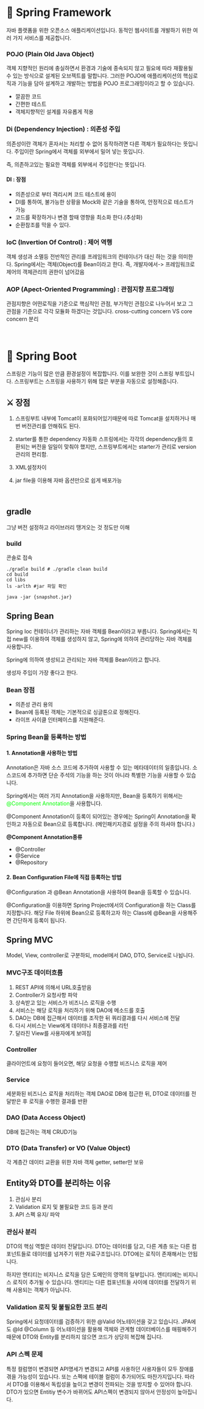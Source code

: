 # 🍃 Spring Framework

자바 플랫폼을 위한 오픈소스 애플리케이션입니다.
동적인 웹사이트를 개발하기 위한 여러 가지 서비스를 제공합니다.

### POJO (Plain Old Java Object)
객체 지향적인 원리에 충실하면서 환경과 기술에 종속되지 않고 필요에 따라 재활용될 수 있는 방식으로 설계된 오브젝트를 말합니다. 그러한 POJO에 애플리케이션의 핵심로직과 기능을 담아 설계하고 개발하는 방법을 POJO 프로그래밍이라고 할 수 있습니다.

- 깔끔한 코드
- 간편한 테스트
- 객체지향적인 설계를 자유롭게 적용

### Di (Dependency Injection) : 의존성 주입
의존성이란 객체가 혼자서는 처리할 수 없어 동작하려면 다른 객체가 필요하다는 뜻입니다.
주입이란 Spring에서 객체를 외부에서 밀어 넣는 뜻입니다.

즉, 의존하고있는 필요한 객체를 외부에서 주입한다는 뜻입니다.

#### DI : 장점
- 의존성으로 부터 격리시켜 코드 테스트에 용이
- DI를 통하여, 불가능한 상황을 Mock와 같은 기술을 통하여, 안정적으로 테스트가 가능
- 코드를 확장하거나 변경 할때 영향을 최소화 한다.(추상화)
- 순환참조를 막을 수 있다.

### IoC (Invertion Of Control) : 제어 역행
객체 생성과 소멸등 전반적인 관리를 프레임워크의 컨테이너가 대신 하는 것을 의미한다.
Spring에서는 객체(Object)를 Bean이라고 한다.
즉, 개발자에서-> 프레임워크로 제어의 객체관리의 권한이 넘어갔음

### AOP (Apect-Oriented Programming) : 관점지향 프로그래밍
관점지향은 어떤로직을 기준으로 핵심적인 관점, 부가적인 관점으로 나누어서 보고 그 관점을 기준으로 각각 모듈화 하겠다는 것입니다.
cross-cutting concern VS core concern 분리

<br>

 # 🍂 Spring Boot

 스프링은 기능이 많은 만큼 환경설정이 복잡합니다. 이를 보완한 것이 스프링 부트입니다.
 스프링부트는 스프링을 사용하기 위해 많은 부분을 자동으로 설정해줍니다.

 ## ⚔ 장점

 1. 스프링부트 내부에 Tomcat이 포화되어있기때문에 따로 Tomcat을 설치하거나 매번 버전관리를 안해줘도 된다.

 2. starter를 통한 dependency 자동화
  스프링에서는 각각의 dependency들의 호환되는 버전을 일일이 맞춰야 했지만, 스프링부트에서는 starter가 관리로 version관리의 편리함.
 4. XML설정차이
 5. jar file을 이용해 자바 옵션만으로 쉽게 배포가능

<br>

## gradle
그냥 버전 설정하고 라이브러리 땡겨오는 것 정도만 이해

### build

콘솔로 접속
```shell
./gradle build # ./gradle clean build
cd build
cd libs
ls -arlth #jar 파일 확인

java -jar {snapshot.jar}
```

## Spring Bean

Spring Ioc 컨테이너가 관리하는 자바 객체를 Bean이라고 부릅니다.
Spring에서는 직접 new를 이용하여 객체를 생성하지 않고, Spring에 의하여 관리당하는 자바 객체를 사용합니다.

Spring에 의하여 생성되고 관리되는 자바 객체를 Bean이라고 합니다.

생성자 주입이 가장 좋다고 한다.

### Bean 장점
- 의존성 관리 용의
- Bean에 등록된 객체는 기본적으로 싱글톤으로 정해진다.
- 라이프 사이클 인터페이스를 지원해준다.

### Spring Bean을 등록하는 방법

#### 1. Annotation을 사용하는 방법
Annotation은 자바 소스 코드에 추가하여 사용할 수 있는 메타데이터의 일종입니다.
소스코드에 추가하면 단순 주석의 기능을 하는 것이 아니라 특별한 기능을 사용할 수 있습니다.

Spring에서는 여러 가지 Annotation을 사용하지만, Bean을 등록하기 위해서는
<span style="color:lime">@Component Annotation</span>을 사용합니다.

@Component Annotation이 등록이 되어있는 경우에는 Spring이 Annotation을 확인하고 자동으로 Bean으로 등록합니다.
(메인패키지경로 설정을 주의 하셔야 합니다.)

**@Component Annotation종류**
- @Controller
- @Service
- @Repository

#### 2. Bean Configuration File에 직접 등록하는 방법

@Configuration 과 @Bean Annotation을 사용하여 Bean을 등록할 수 있습니다.

@Configuration을 이용하면 Spring Project에서의 Configuration을 하는 Class를 지정합니다.
해당 File 하위에 Bean으로 등록하고자 하는 Class에 @Bean을 사용해주면 간단하게 등록이 됩니다.





## Spring MVC
Model, View, controller로 구분하되, model에서 DAO, DTO, Service로 나뉩니다.


### MVC구조 데이터흐름
1. REST API에 의해서 URL호출받음
2. Controller가 요청사항 파악
3. 상속받고 있는 서비스가 비즈니스 로직을 수행
4. 서비스는 해당 로직을 처리하기 위해 DAO에 메소드를 호출
5. DAO는 DB에 접근해서 데이터를 조작한 뒤 쿼리결과를 다시 서비스에 전달
6. 다시 서비스는 View에게 데이터나 최종결과를 리턴
7. 달라진 View를 사용자에게 보여짐

### Controller
클라이언트에 요청이 들어오면, 해당 요청을 수행할 비즈니스 로직을 제어

### Service
세분화된 비즈니스 로직을 처리하는 객체
DAO로 DB에 접근한 뒤, DTO로 데이터를 전달받은 후 로직을 수행한 결과를 반환
### DAO (Data Access Object)
DB에 접근하는 객체
CRUD기능

### DTO (Data Transfer) or VO (Value Object)
각 계층간 데이터 교환을 위한 자바 객체
getter, setter만 보유



## Entity와 DTO를 분리하는 이유

1. 관심사 분리
2. Validation 로지 및 불필요한 코드 등과 분리
3. API 스펙 유지/ 파악

### 관심사 분리
DTO의 핵심 역할은 데이터 전달입니다. DTO는 데이터를 담고, 다른 계층 또는 다른 컴포넌트들로 데이터를 넘겨주기 위한 자료구조입니다.
DTO에는 로직이 존재해서는 안됩니다.

하지만 엔티티는 비지니스 로직을 담은 도메인의 영역의 일부입니다. 엔티티에는 비지니스 로직이 추가될 수 있습니다.
엔티티는 다른 컴포넌트들 사이에 데이터를 전달하기 위해 사용되는 객체가 아닙니다.

### Validation 로직 및 불필요한 코드 분리
Spring에서 요청데이터를 검증하기 위한 @Valid 어노테이션을 갖고 있습니다.
JPA에도 @Id @Column 등 어노테이션을 활용해 객체와 관계형 데이터베이스를 매핑해주기 때문에 DTO와 Entity를 분리하지 않으면 코드가 상당히 복잡해 집니다.

### API 스펙 문제
특정 컬럼명이 변경되면 API명세가 변경되고 API를 사용하던 사용자들이 모두 장애를 겪을 가능성이 있습니다.
또는 스펙에 테이블 컬럼이 추가되어도 마찬가지입니다. 
따라서 DTO를 이용해서 독립성을 높이고 변경이 전파되는 것을 방지할 수 있어야 합니다.
DTO가 있으면 Entitiy 변수가 바뀌어도 API스펙이 변경되지 않아서 안정성이 높아집니다.
   